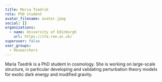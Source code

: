 ```yaml
---
title: Maria Tsedrik
role: PhD student
avatar_filename: avatar.jpeg
social: []
organizations:
  - name: University of Edinburgh
    url: https://ifa.roe.ac.uk/
superuser: false
user_groups:
  - Researchers
---
```

Maria Tsedrik is a PhD student in cosmology. She is working on large-scale structure, in particular developing and validating perturbation theory models for exotic dark energy and modified gravity.